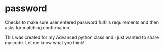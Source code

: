 # password
Checks to make sure user entered password fulfills requirements and then asks for matching confirmation.

This was created for my Advanced python class and I just wanted to share my code. Let me know what you think!
